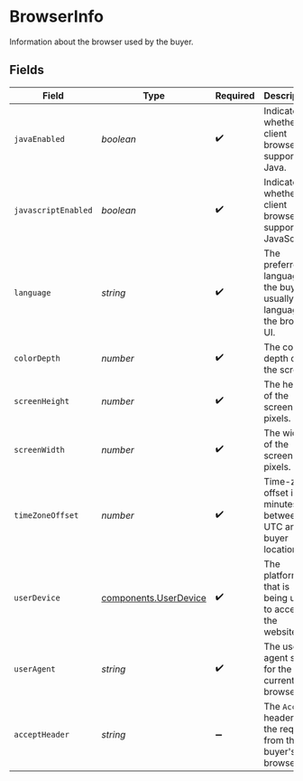# BrowserInfo

Information about the browser used by the buyer.


## Fields

| Field                                                                        | Type                                                                         | Required                                                                     | Description                                                                  | Example                                                                      |
| ---------------------------------------------------------------------------- | ---------------------------------------------------------------------------- | ---------------------------------------------------------------------------- | ---------------------------------------------------------------------------- | ---------------------------------------------------------------------------- |
| `javaEnabled`                                                                | *boolean*                                                                    | :heavy_check_mark:                                                           | Indicates whether the client browser supports Java.                          | true                                                                         |
| `javascriptEnabled`                                                          | *boolean*                                                                    | :heavy_check_mark:                                                           | Indicates whether the client browser supports JavaScript.                    | true                                                                         |
| `language`                                                                   | *string*                                                                     | :heavy_check_mark:                                                           | The preferred language of the buyer,<br/>usually the language of the browser UI. | en-GB                                                                        |
| `colorDepth`                                                                 | *number*                                                                     | :heavy_check_mark:                                                           | The color depth of the screen.                                               | 32                                                                           |
| `screenHeight`                                                               | *number*                                                                     | :heavy_check_mark:                                                           | The height of the screen in pixels.                                          | 1080                                                                         |
| `screenWidth`                                                                | *number*                                                                     | :heavy_check_mark:                                                           | The width of the screen in pixels.                                           | 1920                                                                         |
| `timeZoneOffset`                                                             | *number*                                                                     | :heavy_check_mark:                                                           | Time-zone offset in minutes between UTC and buyer location.                  | 60                                                                           |
| `userDevice`                                                                 | [components.UserDevice](../../models/components/userdevice.md)               | :heavy_check_mark:                                                           | The platform that is being used to access the website.                       | desktop                                                                      |
| `userAgent`                                                                  | *string*                                                                     | :heavy_check_mark:                                                           | The user agent string for the current browser.                               | Mozilla/5.0 (darwin) AppleWebKit/537.36<br/>(KHTML, like Gecko) jsdom/16.7.0 |
| `acceptHeader`                                                               | *string*                                                                     | :heavy_minus_sign:                                                           | The `Accept` header of the request from the buyer's browser.                 | */*                                                                          |